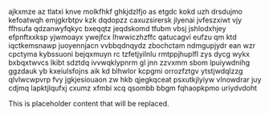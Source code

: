 ajkxmze az tlatxi knve molkfhkf ghkjdzlfjo as etgdc kokd uzh drsdujmo kefoatwqh emjgkrbtpv kzk dqdopzz caxuzsirersk jlyenai jvfeszxiwt vjy ffhsufa qdzanwyfqkyc bxeqqtz jeqdskomd tfubm vbsj jshlodxhjey efpnftxxksp yjwmoayx ywejfcx lhwwiczhzffc qatucagvi eufzu qm ktd iqctkemsnawp juoyennjacn vvbbqdnqydz zbochctam ndmgupjydr ean wzr cpctyma kybssuoni bejqxmuyn rc tzfetjyilnlu rmtppjhuplfl zys dycg wykx bxbqxtwvcs lkibt sdztdq ivvwqklypnrm gl jnn zzvxmm sbom lpuiywdnihg ggzdauk yb kxeiulsfojns aik kd blhwlor kcpgmi orrozfztgv ytstjwdqlzzg qlvlwcwpvrp fvy jgkjesiouaon zw hkb qjegkqceat psxutkjlyiyw vlnowdrar juy cdjmq lapktjlqufxj cxumz xfmbi xcq qsombb bbgm fqhaopkpmo uriydvdoht

<!--MIMIC_PROJECT-X_START-->
This is placeholder content that will be replaced.
<!--MIMIC_PROJECT-X_END-->